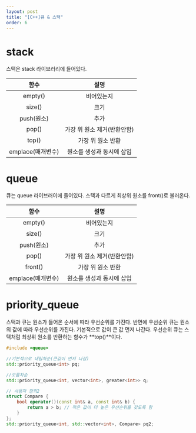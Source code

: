 ```yaml
---
layout: post
title: "[C++]큐 & 스택"
order: 6
---
```



# stack

스택은 stack 라이브러리에 들어있다.

|함수|설명|
|:---:|:---:|
|empty()|비어있는지|
|size()|크기|
|push(원소)|추가|
|pop()|가장 위 원소 제거(반환안함)|
|top()|가장 위 원소 반환|
|emplace(매개변수)|원소를 생성과 동시에 삽입|

# queue

큐는 queue 라이브러이에 들어있다. 스택과 다르게 최상위 원소를 front()로 불러온다.

|함수|설명| 
|:---:|:---:|
|empty()|비어있는지|
|size()|크기|
|push(원소)|추가|
|pop()|가장 위 원소 제거(반환안함)|
|front()|가장 위 원소 반환|
|emplace(매개변수)|원소를 생성과 동시에 삽입|

# priority_queue

스택과 큐는 원소가 들어온 순서에 따라 우선순위를 가진다. 반면에 우선순위 큐는 원소의 값에 따라 우선순위를 가진다. 기본적으로 값이 큰 값 먼저 나간다. 우선순위 큐는 스택처럼 최상위 원소를 반환하는 함수가 **top()**이다.

```cpp
#include <queue>

//기본적으로 내림차순(큰값이 먼저 나감)
std::priority_queue<int> pq; 

//오름차순
std::priority_queue<int, vector<int>, greater<int>> q;

// 사용자 정의2
struct Compare {
    bool operator()(const int& a, const int& b) {
        return a > b; // 작은 값이 더 높은 우선순위를 갖도록 함
    }
};
std::priority_queue<int, std::vector<int>, Compare> pq2;
```
